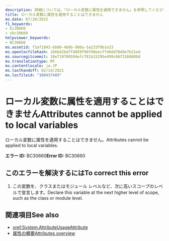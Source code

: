 ```yaml
---
description: 詳細については、「ローカル変数に属性を適用できません」を参照してください。
title: ローカル変数に属性を適用することはできません
ms.date: 07/20/2015
f1_keywords:
- bc30660
- vbc30660
helpviewer_keywords:
- BC30660
ms.assetid: f3af1843-bb80-4b6b-980a-5a233f9b1e33
ms.openlocfilehash: 166bd2bd7f4859f98f98eecff40dd7049e7b21ed
ms.sourcegitcommit: 10e719780594efc781b15295e499c66f316068b8
ms.translationtype: MT
ms.contentlocale: ja-JP
ms.lasthandoff: 02/14/2021
ms.locfileid: "100437489"
---
```

# <a name="attributes-cannot-be-applied-to-local-variables"></a><span data-ttu-id="269b3-103">ローカル変数に属性を適用することはできません</span><span class="sxs-lookup"><span data-stu-id="269b3-103">Attributes cannot be applied to local variables</span></span>

<span data-ttu-id="269b3-104">ローカル変数に属性を適用することはできません。</span><span class="sxs-lookup"><span data-stu-id="269b3-104">Attributes cannot be applied to local variables.</span></span>  
  
 <span data-ttu-id="269b3-105">**エラー ID:** BC30660</span><span class="sxs-lookup"><span data-stu-id="269b3-105">**Error ID:** BC30660</span></span>  
  
## <a name="to-correct-this-error"></a><span data-ttu-id="269b3-106">このエラーを解決するには</span><span class="sxs-lookup"><span data-stu-id="269b3-106">To correct this error</span></span>  
  
1. <span data-ttu-id="269b3-107">この変数を、クラスまたはモジュール レベルなど、次に高いスコープのレベルで宣言します。</span><span class="sxs-lookup"><span data-stu-id="269b3-107">Declare this variable at the next higher level of scope, such as the class or module level.</span></span>  
  
## <a name="see-also"></a><span data-ttu-id="269b3-108">関連項目</span><span class="sxs-lookup"><span data-stu-id="269b3-108">See also</span></span>

- <xref:System.AttributeUsageAttribute>
- [<span data-ttu-id="269b3-109">属性の概要</span><span class="sxs-lookup"><span data-stu-id="269b3-109">Attributes overview</span></span>](../programming-guide/concepts/attributes/index.md)
